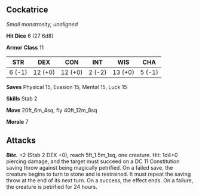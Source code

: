 ## Cockatrice

*Small monstrosity, unaligned*

**Hit Dice** 6 (27 6d8)

**Armor Class** 11

| STR     | DEX     | CON     | INT     | WIS     | CHA     |
|---------|---------|---------|---------|---------|---------|
|  6 (-1) | 12 (+0) | 12 (+0) |  2 (-2) | 13 (+0) |  5 (-1) |

**Saves** Physical 15, Evasion 15, Mental 15, Luck 15

**Skills** Stab 2

**Move** 20ft_6m_4sq, fly 40ft_12m_8sq

**Morale** 7

## Attacks

***Bite.*** +2 (Stab 2 DEX +0), reach 5ft_1.5m_1sq, one creature. Hit: 1d4+0 piercing damage, and the target must succeed on a DC 11 Constitution saving throw against being magically petrified. On a failed save, the creature begins to turn to stone and is restrained. It must repeat the saving throw at the end of its next turn. On a success, the effect ends. On a failure, the creature is petrified for 24 hours.

